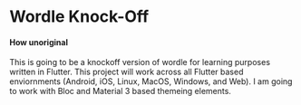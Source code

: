 # Wordle Knock-Off

#### How unoriginal

This is going to be a knockoff version of wordle for learning purposes written in Flutter.
This project will work across all Flutter based enviornments (Android, iOS, Linux, MacOS, Windows, and Web).
I am going to work with Bloc and Material 3 based themeing elements.
